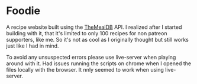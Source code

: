 # Foodie
A recipe website built using the [TheMealDB](https://www.themealdb.com/) API. I realized after I started building with it, that it's limited to only 100 recipes for non patreon supporters, like me. So it's not as cool as I originally thought but still works just like I had in mind.

To avoid any unsuspected errors please use live-server when playing around with it. Had issues running the scripts on chrome when I opened the files locally with the browser. It nnly seemed to work when using live-server.
